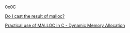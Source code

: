 0x0C

[Do I cast the result of malloc?](https://stackoverflow.com/questions/605845/should-i-cast-the-result-of-malloc-in-c)

[Practical use of MALLOC in C - Dynamic Memory Allocation](https://www.youtube.com/watch?v=OUdpPq07yPU)
